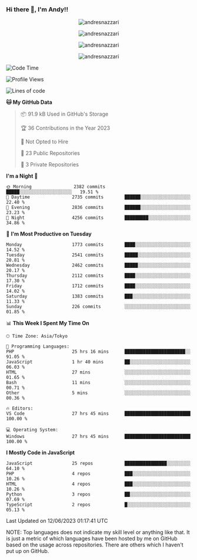 ### Hi there 👋, I'm Andy!!

<p align="center" >
  <img src="https://github-profile-trophy.vercel.app/?username=AndresNazzari&theme=dracula&column=-1" alt="andresnazzari"/>
</p>

<p align="center">
  <img  src="https://github-readme-stats.vercel.app/api?username=AndresNazzari&count_private=true&show_icons=true&theme=dracula" alt="andresnazzari"/>
</p>
<p align="center">
  <img  src="https://github-readme-stats.vercel.app/api/top-langs/?username=AndresNazzari&layout=compact" alt="andresnazzari"/>
</p>
<p align="center" >
  <img src="https://github-readme-stats.vercel.app/api/wakatime?username=AndresNazzari" alt="andresnazzari"/>
</p>

<!--START_SECTION:waka-->
![Code Time](http://img.shields.io/badge/Code%20Time-585%20hrs%2040%20mins-blue)

![Profile Views](http://img.shields.io/badge/Profile%20Views-0-blue)

![Lines of code](https://img.shields.io/badge/From%20Hello%20World%20I%27ve%20Written-6.2%20million%20lines%20of%20code-blue)

**🐱 My GitHub Data** 

> 📦 91.9 kB Used in GitHub's Storage 
 > 
> 🏆 36 Contributions in the Year 2023
 > 
> 🚫 Not Opted to Hire
 > 
> 📜 23 Public Repositories 
 > 
> 🔑 3 Private Repositories 
 > 
**I'm a Night 🦉** 

```text
🌞 Morning                2382 commits        █████░░░░░░░░░░░░░░░░░░░░   19.51 % 
🌆 Daytime                2735 commits        ██████░░░░░░░░░░░░░░░░░░░   22.40 % 
🌃 Evening                2836 commits        ██████░░░░░░░░░░░░░░░░░░░   23.23 % 
🌙 Night                  4256 commits        █████████░░░░░░░░░░░░░░░░   34.86 % 
```
📅 **I'm Most Productive on Tuesday** 

```text
Monday                   1773 commits        ████░░░░░░░░░░░░░░░░░░░░░   14.52 % 
Tuesday                  2541 commits        █████░░░░░░░░░░░░░░░░░░░░   20.81 % 
Wednesday                2462 commits        █████░░░░░░░░░░░░░░░░░░░░   20.17 % 
Thursday                 2112 commits        ████░░░░░░░░░░░░░░░░░░░░░   17.30 % 
Friday                   1712 commits        ████░░░░░░░░░░░░░░░░░░░░░   14.02 % 
Saturday                 1383 commits        ███░░░░░░░░░░░░░░░░░░░░░░   11.33 % 
Sunday                   226 commits         ░░░░░░░░░░░░░░░░░░░░░░░░░   01.85 % 
```


📊 **This Week I Spent My Time On** 

```text
🕑︎ Time Zone: Asia/Tokyo

💬 Programming Languages: 
PHP                      25 hrs 16 mins      ███████████████████████░░   91.05 % 
JavaScript               1 hr 40 mins        ██░░░░░░░░░░░░░░░░░░░░░░░   06.03 % 
HTML                     27 mins             ░░░░░░░░░░░░░░░░░░░░░░░░░   01.65 % 
Bash                     11 mins             ░░░░░░░░░░░░░░░░░░░░░░░░░   00.71 % 
Other                    5 mins              ░░░░░░░░░░░░░░░░░░░░░░░░░   00.36 % 

🔥 Editors: 
VS Code                  27 hrs 45 mins      █████████████████████████   100.00 % 

💻 Operating System: 
Windows                  27 hrs 45 mins      █████████████████████████   100.00 % 
```

**I Mostly Code in JavaScript** 

```text
JavaScript               25 repos            ████████████████░░░░░░░░░   64.10 % 
PHP                      4 repos             ███░░░░░░░░░░░░░░░░░░░░░░   10.26 % 
HTML                     4 repos             ███░░░░░░░░░░░░░░░░░░░░░░   10.26 % 
Python                   3 repos             ██░░░░░░░░░░░░░░░░░░░░░░░   07.69 % 
TypeScript               2 repos             █░░░░░░░░░░░░░░░░░░░░░░░░   05.13 % 
```




 Last Updated on 12/06/2023 01:17:41 UTC
<!--END_SECTION:waka-->

NOTE: Top languages does not indicate my skill level or anything like that. It is just a metric of which languages have been hosted by me on GitHub based on the usage across repositories. There are others which I haven't put up on GitHub.

<!-- Here are some ideas to get you started:

-   🔭 I’m currently working on ...
-   🌱 I’m currently learning ...
-   👯 I’m looking to collaborate on ...
-   🤔 I’m looking for help with ...
-   💬 Ask me about ...
-   📫 How to reach me: ...
-   😄 Pronouns: ...
-   ⚡ Fun fact: ... -->
